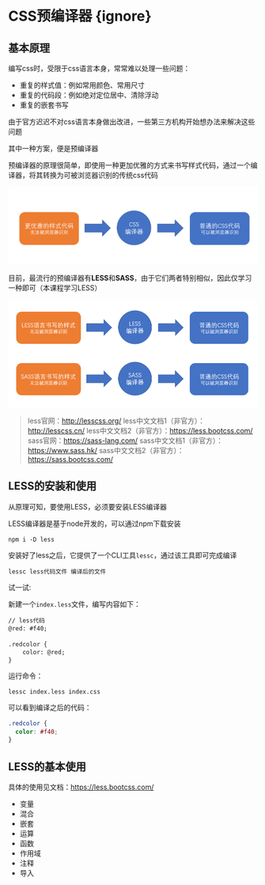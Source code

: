 # CSS预编译器 {ignore}

## 基本原理

编写css时，受限于css语言本身，常常难以处理一些问题：

- 重复的样式值：例如常用颜色、常用尺寸
- 重复的代码段：例如绝对定位居中、清除浮动
- 重复的嵌套书写

由于官方迟迟不对css语言本身做出改进，一些第三方机构开始想办法来解决这些问题

其中一种方案，便是预编译器

预编译器的原理很简单，即使用一种更加优雅的方式来书写样式代码，通过一个编译器，将其转换为可被浏览器识别的传统css代码

![](assets/2020-02-03-11-48-45.png)

目前，最流行的预编译器有**LESS**和**SASS**，由于它们两者特别相似，因此仅学习一种即可（本课程学习LESS）

![](assets/2020-02-03-11-50-05.png)

> less官网：http://lesscss.org/
> less中文文档1（非官方）：http://lesscss.cn/
> less中文文档2（非官方）：https://less.bootcss.com/
> sass官网：https://sass-lang.com/
> sass中文文档1（非官方）：https://www.sass.hk/
> sass中文文档2（非官方）：https://sass.bootcss.com/

## LESS的安装和使用

从原理可知，要使用LESS，必须要安装LESS编译器

LESS编译器是基于node开发的，可以通过npm下载安装

```shell
npm i -D less
```

安装好了less之后，它提供了一个CLI工具`lessc`，通过该工具即可完成编译

```shell
lessc less代码文件 编译后的文件
```

试一试:

新建一个`index.less`文件，编写内容如下：

```less
// less代码
@red: #f40;

.redcolor {
    color: @red;
}
```

运行命令：

```shell
lessc index.less index.css
```

可以看到编译之后的代码：

```css
.redcolor {
  color: #f40;
}
```

## LESS的基本使用

具体的使用见文档：https://less.bootcss.com/

- 变量
- 混合
- 嵌套
- 运算
- 函数
- 作用域
- 注释
- 导入